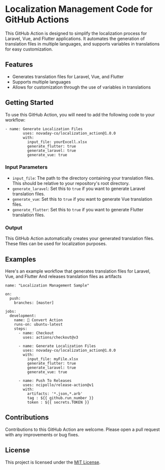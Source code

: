 # Localization Management Code for GitHub Actions

This GitHub Action is designed to simplify the localization process for Laravel, Vue, and Flutter applications. It automates the generation of translation files in multiple languages, and supports variables in translations for easy customization.

## Features

- Generates translation files for Laravel, Vue, and Flutter
- Supports multiple languages
- Allows for customization through the use of variables in translations

## Getting Started

To use this GitHub Action, you will need to add the following code to your workflow:

```
- name: Generate Localization Files
        uses: novaday-co/localization_action@1.0.0
        with:
          input_file: yourExcell.xlsx
          generate_flutter: true
          generate_laravel: true
          generate_vue: true
```

### Input Parameters

- `input_file`: The path to the directory containing your translation files. This should be relative to your repository's root directory.
- `generate_laravel`: Set this to `true` if you want to generate Laravel translation files.
- `generate_vue`: Set this to `true` if you want to generate Vue translation files.
- `generate_flutter`: Set this to `true` if you want to generate Flutter translation files.

### Output

This GitHub Action automatically creates your generated translation files. These files can be used for localization purposes.
## Examples

Here's an example workflow that generates translation files for Laravel, Vue, and Flutter And releases translation files as artifacts

```
name: "Localization Management Sample"

on:
  push:
    branches: [master]

jobs:
  development:
    name: 🎉 Convert Action
    runs-on: ubuntu-latest
    steps:
      - name: Checkout
        uses: actions/checkout@v3
		
      - name: Generate Localization Files
        uses: novaday-co/localization_action@1.0.0
        with:
          input_file: myFile.xlsx
          generate_flutter: true
          generate_laravel: true
          generate_vue: true
		  
      - name: Push To Releases
        uses: ncipollo/release-action@v1
        with:
          artifacts: '*.json,*.arb'
          tag : ${{ github.run_number }}
          token : ${{ secrets.TOKEN }}
```

## Contributions

Contributions to this GitHub Action are welcome. Please open a pull request with any improvements or bug fixes.

## License

This project is licensed under the [MIT License](LICENSE).
